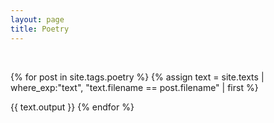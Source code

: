 ```yaml
---
layout: page
title: Poetry
---
```


<br>

{% for post in site.tags.poetry %}
   {% assign text = site.texts
       | where_exp:"text", "text.filename == post.filename" 
       | first %}

   {{ text.output }}
{% endfor %}

